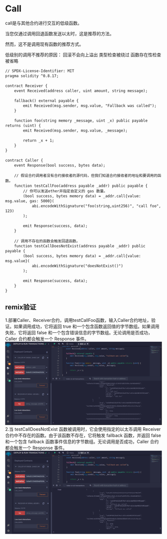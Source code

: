 # Call
call是与其他合约进行交互的低级函数。

当您仅通过调用回退函数发送以太时，这是推荐的方法。

然而，这不是调用现有函数的推荐方式。

低级别的调用不推荐的原因：
回滚不会向上溢出
类型检查被绕过
函数存在性检查被省略

```solidity
// SPDX-License-Identifier: MIT
pragma solidity ^0.8.17;

contract Receiver {
    event Received(address caller, uint amount, string message);

    fallback() external payable {
        emit Received(msg.sender, msg.value, "Fallback was called");
    }

    function foo(string memory _message, uint _x) public payable returns (uint) {
        emit Received(msg.sender, msg.value, _message);

        return _x + 1;
    }
}

contract Caller {
    event Response(bool success, bytes data);

    // 假设合约调用者没有合约接收者的源代码，但我们知道合约接收者的地址和要调用的函数。
    function testCallFoo(address payable _addr) public payable {
        // 你可以发送ether并指定自定义的 gas 数量。
        (bool success, bytes memory data) = _addr.call{value: msg.value, gas: 5000}(
            abi.encodeWithSignature("foo(string,uint256)", "call foo", 123)
        );

        emit Response(success, data);
    }

    // 调用不存在的函数会触发回退函数。
    function testCallDoesNotExist(address payable _addr) public payable {
        (bool success, bytes memory data) = _addr.call{value: msg.value}(
            abi.encodeWithSignature("doesNotExist()")
        );

        emit Response(success, data);
    }
}
```


## remix验证
1.部署Caller、Receiver合约，调用testCallFoo函数，输入Caller合约地址，验证。如果调用成功，它将返回 true 和一个包含函数返回值的字节数组。如果调用失败，它将返回 false 和一个包含错误信息的字节数组。无论调用是否成功，Caller 合约都会触发一个 Response 事件。
![31-1.png](img/31-1.png)
2.当 testCallDoesNotExist 函数被调用时，它会使用指定的以太币调用 Receiver 合约中不存在的函数。由于该函数不存在，它将触发 fallback 函数，并返回 false 和一个包含 fallback 函数事件信息的字节数组。无论调用是否成功，Caller 合约都会触发一个 Response 事件。
![31-2.png](img/31-2.png)